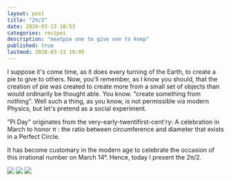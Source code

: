 ```yaml
---
layout: post
title: "2π/2"
date: 2020-03-13 18:53
categories: recipes
description: "meatpie one to give one to keep"
published: true
lastmod: 2020-03-13 19:05
---
```


I suppose it's come time, as it does every turning of the Earth, to create a pie to give to others. Now, you'll remember, as I know you should, that the creation of pie was created to create more from a small set of objects than would ordinarily be thought able. You know. "create something from nothing". Well such a thing, as you know, is not permissible via modern Physics, but let's pretend as a social experiment. 

"Pi Day" originates from the very-early-twentifirst-cent'ry: A celebration in March to honor π : the ratio between circumference and diameter that exists in a Perfect Circle. 

It has become customary in the modern age to celebrate the occasion of this irrational number on March 14°. Hence, today I present the 2π/2.

<img src="https://nan.nyc/assets/images/2pi_2-paper.jpg" max-width="1000" />

<img src="https://nan.nyc/assets/images/2pi_2-unbaked.jpg" max-width="1000" />

<img src="https://nan.nyc/assets/images/2pi_2-baked.jpg." max-width="1000" />
